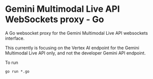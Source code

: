 # Gemini Multimodal Live API WebSockets proxy - Go

A Go websocket proxy for the Gemini Multimodal Live API websockets interface.

This currently is focusing on the Vertex AI endpoint for the Gemini Multimodal Live API only, and not the developer Gemini API endpoint.

To run

```
go run *.go
```
